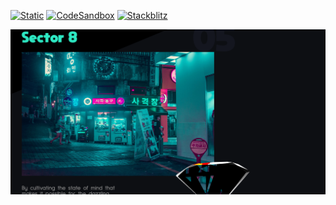 [![Static](https://img.shields.io/badge/demo-%23646CFF.svg?logo=html5&logoColor=white)](https://pmndrs.github.io/examples/moksha)
[![CodeSandbox](https://img.shields.io/badge/codesandbox-040404?logo=codesandbox&logoColor=DBDBDB)](https://codesandbox.io/s/github/pmndrs/examples/tree/main/apps/moksha)
[![Stackblitz](https://img.shields.io/badge/stackblitz-fff?logo=Stackblitz&logoColor=1389FD)](https://stackblitz.com/github/pmndrs/examples/tree/main/apps/moksha)

![](thumbnail.png)

